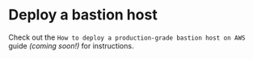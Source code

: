 # Deploy a bastion host

Check out the `How to deploy a production-grade bastion host on AWS` guide _(coming soon!)_ for instructions.
